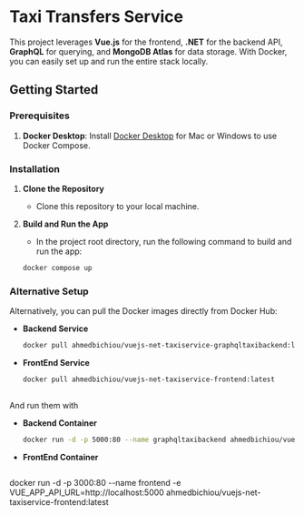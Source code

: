 # Taxi Transfers Service

This project leverages **Vue.js** for the frontend, **.NET** for the backend API, **GraphQL** for querying, and **MongoDB Atlas** for data storage. With Docker, you can easily set up and run the entire stack locally.

## Getting Started

### Prerequisites
1. **Docker Desktop**: Install [Docker Desktop](https://www.docker.com/products/docker-desktop/) for Mac or Windows to use Docker Compose.

### Installation

1. **Clone the Repository**
   - Clone this repository to your local machine.

2. **Build and Run the App**
   - In the project root directory, run the following command to build and run the app:

   ```bash
   docker compose up

### Alternative Setup

Alternatively, you can pull the Docker images directly from Docker Hub:

- **Backend Service**  
  ```bash
  docker pull ahmedbichiou/vuejs-net-taxiservice-graphqltaxibackend:latest
- **FrontEnd Service**  
  ```bash
  docker pull ahmedbichiou/vuejs-net-taxiservice-frontend:latest
 
And run them with 
- **Backend Container**  
  ```bash
  docker run -d -p 5000:80 --name graphqltaxibackend ahmedbichiou/vuejs-net-taxiservice-graphqltaxibackend:latest
- **FrontEnd Container**  
  ```bash
docker run -d -p 3000:80 --name frontend -e VUE_APP_API_URL=http://localhost:5000 ahmedbichiou/vuejs-net-taxiservice-frontend:latest

